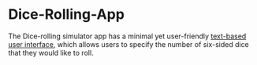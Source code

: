 # Dice-Rolling-App

The Dice-rolling simulator app has a minimal yet user-friendly [text-based user interface](https://en.n.wikipedia.org/wiki/Text-based_user_interface), which allows users to specify the number of six-sided dice that they would like to roll. 
